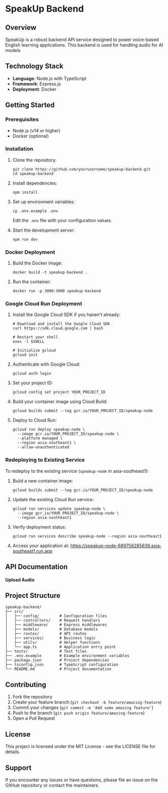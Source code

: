 # SpeakUp Backend

## Overview
SpeakUp is a robust backend API service designed to power voice-based English learning applications. This backend is used for handling audio for AI models


## Technology Stack
- **Language**: Node.js with TypeScript
- **Framework**: Express.js
- **Deployment**: Docker

## Getting Started

### Prerequisites
- Node.js (v14 or higher)
- Docker (optional)

### Installation

1. Clone the repository:
   ```
   git clone https://github.com/yourusername/speakup-backend.git
   cd speakup-backend
   ```

2. Install dependencies:
   ```
   npm install
   ```

3. Set up environment variables:
   ```
   cp .env.example .env
   ```
   Edit the `.env` file with your configuration values.

4. Start the development server:
   ```
   npm run dev
   ```

### Docker Deployment

1. Build the Docker image:
   ```
   docker build -t speakup-backend .
   ```

2. Run the container:
   ```
   docker run -p 3000:3000 speakup-backend
   ```

### Google Cloud Run Deployment

1. Install the Google Cloud SDK if you haven't already:
   ```
   # Download and install the Google Cloud SDK
   curl https://sdk.cloud.google.com | bash
   
   # Restart your shell
   exec -l $SHELL
   
   # Initialize gcloud
   gcloud init
   ```

2. Authenticate with Google Cloud:
   ```
   gcloud auth login
   ```

3. Set your project ID:
   ```
   gcloud config set project YOUR_PROJECT_ID
   ```

4. Build your container image using Cloud Build:
   ```
   gcloud builds submit --tag gcr.io/YOUR_PROJECT_ID/speakup-node
   ```

5. Deploy to Cloud Run:
   ```
   gcloud run deploy speakup-node \
     --image gcr.io/YOUR_PROJECT_ID/speakup-node \
     --platform managed \
     --region asia-southeast1 \
     --allow-unauthenticated
   ```

### Redeploying to Existing Service

To redeploy to the existing service (`speakup-node` in asia-southeast1):

1. Build a new container image:
   ```
   gcloud builds submit --tag gcr.io/YOUR_PROJECT_ID/speakup-node
   ```

2. Update the existing Cloud Run service:
   ```
   gcloud run services update speakup-node \
     --image gcr.io/YOUR_PROJECT_ID/speakup-node \
     --region asia-southeast1
   ```

3. Verify deployment status:
   ```
   gcloud run services describe speakup-node --region asia-southeast1
   ```

4. Access your application at:
   https://speakup-node-689756285639.asia-southeast1.run.app

## API Documentation

#### Upload Audio

## Project Structure
```
speakup-backend/
├── src/
│   ├── config/         # Configuration files
│   ├── controllers/    # Request handlers
│   ├── middleware/     # Express middlewares
│   ├── models/         # Database models
│   ├── routes/         # API routes
│   ├── services/       # Business logic
│   ├── utils/          # Helper functions
│   └── app.ts          # Application entry point
├── tests/              # Test files
├── .env.example        # Example environment variables
├── package.json        # Project dependencies
├── tsconfig.json       # TypeScript configuration
└── README.md           # Project documentation
```

## Contributing
1. Fork the repository
2. Create your feature branch (`git checkout -b feature/amazing-feature`)
3. Commit your changes (`git commit -m 'Add some amazing feature'`)
4. Push to the branch (`git push origin feature/amazing-feature`)
5. Open a Pull Request

## License
This project is licensed under the MIT License - see the LICENSE file for details.

## Support
If you encounter any issues or have questions, please file an issue on the GitHub repository or contact the maintainers.

